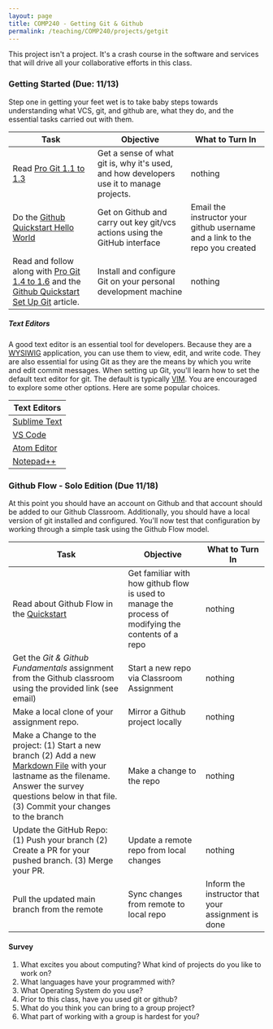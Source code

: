 ```yaml
---
layout: page
title: COMP240 - Getting Git & Github
permalink: /teaching/COMP240/projects/getgit
---
```


This project isn't a project. It's a crash course in the software and services that will drive all your collaborative efforts in this class.

### Getting Started (Due: 11/13)

Step one in getting your feet wet is to take baby steps towards understanding what VCS, git, and github are, what they do, and the essential tasks carried out with them.

| Task | Objective | What to Turn In |
| --- | --- | --- |
| Read [Pro Git 1.1 to 1.3](https://git-scm.com/book/en/v2) |  Get a sense of what git is, why it's used, and how developers use it to manage projects. |  nothing |
| Do the [Github Quickstart Hello World](https://docs.github.com/en/get-started/quickstart)  | Get on Github and carry out key git/vcs actions using the GitHub interface | Email the instructor your github username and a link to the repo you created |
| Read and follow along with [Pro Git 1.4 to 1.6](https://git-scm.com/book/en/v2) and the [Github Quickstart Set Up Git](https://docs.github.com/en/get-started/quickstart/set-up-git) article.  | Install and configure Git on your personal development machine | nothing |

##### Text Editors

A good text editor is an essential tool for developers. Because they are a [WYSIWIG](https://en.wikipedia.org/wiki/WYSIWYG) application, you can use them to view, edit, and write code. They are also essential for using Git as they are the means by which you write and edit commit messages. When setting up Git, you'll learn how to set the default text editor for git. The default is typically [VIM](https://www.vim.org/docs.php). You are encouraged to explore some other options. Here are some popular choices.

| Text Editors |
| ------------ |
| [Sublime Text](https://www.sublimetext.com/) |
| [VS Code](https://code.visualstudio.com/) |
| [Atom Editor](https://atom.io/) |
| [Notepad++](https://notepad-plus-plus.org/downloads/) |

### Github Flow - Solo Edition (Due 11/18)

At this point you should have an account on Github and that account should be added to our Github Classroom. Additionally, you should have a local version of git installed and configured. You'll now test that configuration by working through a simple task using the Github Flow model.

| Task | Objective | What to Turn In |
| --- | --- | --- |
| Read about Github Flow in the [Quickstart](https://docs.github.com/en/get-started/quickstart/github-flow) | Get familiar with how github flow is used to manage the process of modifying the contents of a repo | nothing |
| Get the *Git & Github Fundamentals* assignment from the Github classroom using the provided link (see email) | Start a new repo via Classroom Assignment | nothing |
| Make a local clone of your assignment repo. | Mirror a Github project locally | nothing |
| Make a Change to the project: (1) Start a new branch (2) Add a new [Markdown File](https://docs.github.com/en/github/writing-on-github/getting-started-with-writing-and-formatting-on-github/basic-writing-and-formatting-syntax) with your lastname as the filename. Answer the survey questions below in that file. (3) Commit your changes to the branch | Make a change to the repo | nothing |
| Update the GitHub Repo: (1) Push your branch (2) Create a PR for your pushed branch. (3) Merge your PR. | Update a remote repo from local changes | nothing |
| Pull the updated main branch from the remote | Sync changes from remote to local repo | Inform the instructor that your assignment is done |

#### Survey

  1. What excites you about computing? What kind of projects do you like to work on?
  2. What languages have your programmed with?
  3. What Operating System do you use?
  4. Prior to this class, have you used git or github?
  5. What do you think you can bring to a group project?
  6. What part of working with a group is hardest for you? 
